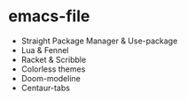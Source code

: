 # emacs-file

- Straight Package Manager & Use-package
- Lua & Fennel
- Racket & Scribble
- Colorless themes
- Doom-modeline
- Centaur-tabs

